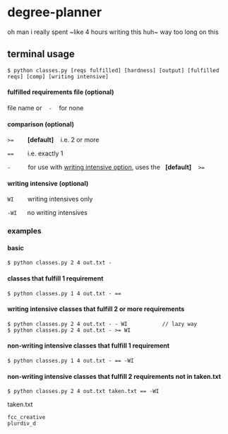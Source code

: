 # degree-planner

oh man i really spent ~like 4 hours writing this huh~ way too long on this

## terminal usage

```
$ python classes.py [reqs fulfilled] [hardness] [output] [fulfilled reqs] [comp] [writing intensive]
```

#### fulfilled requirements file (optional)

file name or &nbsp;&nbsp; `-` &nbsp;&nbsp; for none

#### comparison (optional)

`>=` &nbsp;&nbsp;&nbsp;&nbsp;&nbsp;&nbsp; **\[default]** &nbsp;&nbsp; i.e. 2 or more

`==` &nbsp;&nbsp;&nbsp;&nbsp;&nbsp;&nbsp; i.e. exactly 1

`-` &nbsp;&nbsp;&nbsp;&nbsp;&nbsp;&nbsp;&nbsp;&nbsp; for use with [writing intensive option](#writing-intensive), uses the  &nbsp; **\[default]** &nbsp;&nbsp; `>=`


#### writing intensive (optional)

`WI` &nbsp;&nbsp;&nbsp;&nbsp;&nbsp;&nbsp; writing intensives only

`-WI` &nbsp;&nbsp;&nbsp;&nbsp; no writing intensives


### examples

#### basic

```
$ python classes.py 2 4 out.txt - 
```

#### classes that fulfill 1 requirement
```
$ python classes.py 1 4 out.txt - == 
```

#### writing intensive classes that fulfill 2 or more requirements 
```
$ python classes.py 2 4 out.txt - - WI           // lazy way
$ python classes.py 2 4 out.txt - >= WI
```

#### non-writing intensive classes that fulfill 1 requirement
```
$ python classes.py 1 4 out.txt - == -WI
```

#### non-writing intensive classes that fulfill 2 requirements not in taken.txt
```
$ python classes.py 2 4 out.txt taken.txt == -WI
```
taken.txt
```
fcc_creative
plurdiv_d
```
